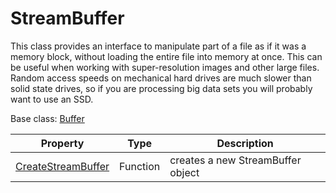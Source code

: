 # StreamBuffer

This class provides an interface to manipulate part of a file as if it was a memory block, without loading the entire file into memory at once. This can be useful when working with super-resolution images and other large files. Random access speeds on mechanical hard drives are much slower than solid state drives, so if you are processing big data sets you will probably want to use an SSD.

Base class: [Buffer](Buffer.md)

| Property | Type | Description |
|-|-|-|
| [CreateStreamBuffer](CreateStreamBuffer.md) | Function | creates a new StreamBuffer object |
